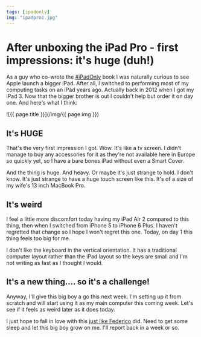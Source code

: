 ```yaml
---
tags: [ipadonly]
img: "ipadpro1.jpg"
---
```


# After unboxing the iPad Pro - first impressions: it's huge (duh!)

As a guy who co-wrote the [#iPadOnly][io] book I was naturally curious to see Apple launch a bigger iPad. After all, I switched to performing most of my computing tasks on an iPad years ago. Actually back in 2012 when I got my iPad 3. Now that the bigger brother is out I couldn't help but order it on day one. And here's what I think:

<!--More-->

![{{ page.title }}](/img/{{ page.img }})

## It's HUGE

That's the very first impression I got. Wow. It's like a tv screen. I didn't manage to buy any accessories for it as they're not available here in Europe so quickly yet, so I have a bare bones iPad without even a Smart Cover.

And the thing is huge. And heavy. Or maybe it's just strange to hold. I don't know. It's just strange to have a huge touch screen like this. It's of a size of my wife's 13 inch MacBook Pro.

## It's weird 

I feel a little more discomfort today having my iPad Air 2 compared to this thing, then when I switched from iPhone 5 to iPhone 6 Plus. I haven't regretted that change so I hope I won't regret this one. Today, on day 1 this thing feels too big for me.

I don't like the keyboard in the vertical orientation. It has a traditional computer layout rather than the iPad layout so the keys are small and I'm not writing as fast as I thought I would.

## It's a new thing.... so it's a challenge!

Anyway, I'll give this big boy a go this next week. I'm setting up it from scratch and will start using it as my main computer this coming week. Let's see if it feels as weird later as it does today.

I just hope to fall in love with this [just like Federico](https://www.macstories.net/stories/ipad-pro-review/) did. Need to get some sleep and let this big boy grow on me. I'll report back in a week or so.

[tp]: http://thepodcast.fm
[i]: http://iMagazine.pl
[d]: http://db.tt/kD7Liux
[e]: /how-i-use-evernote
[p]: /passion
[n]: https://michael.gratis/nozbe
[io]: https://michael.gratis/ipadonly/
[pm]: http://productivemag.com/
[s]: /show
[t]: http://twitter.com/MSliwinski